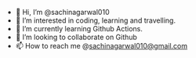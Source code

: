 - 👋 Hi, I’m @sachinagarwal010
- 👀 I’m interested in coding, learning and travelling.
- 🌱 I’m currently learning Github Actions.
- 💞️ I’m looking to collaborate on Github
- 📫 How to reach me @sachinagarwal010@gmail.com

<!---
sachinagarwal010/sachinagarwal010 is a ✨ special ✨ repository because its `README.md` (this file) appears on your GitHub profile.
You can click the Preview link to take a look at your changes.
--->

